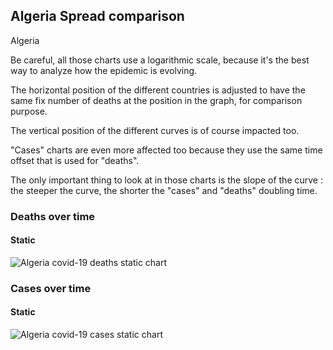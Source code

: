 ## Algeria Spread comparison 

Algeria



Be careful, all those charts use a logarithmic scale, because it's the best way to analyze how the epidemic is evolving.
 
The horizontal position of the different countries is adjusted to have the same fix number of deaths at the position in the graph, for comparison purpose.

The vertical position of the different curves is of course impacted too.

"Cases" charts are even more affected too because they use the same time offset that is used for "deaths".

The only important thing to look at in those charts is the slope of the curve : the steeper the curve, the shorter the "cases" and "deaths" doubling time.



 
### Deaths over time
 
#### Static
![Algeria covid-19 deaths static chart](https://raw.githubusercontent.com/madlag/coronavirus_study/master/notebooks/graphs/2020-03-20/countries/Algeria/2020-03-20_Algeria_deaths.png "Algeria covid-19 deaths static chart")   

 
### Cases over time
 
#### Static
![Algeria covid-19 cases static chart](https://raw.githubusercontent.com/madlag/coronavirus_study/master/notebooks/graphs/2020-03-20/countries/Algeria/2020-03-20_Algeria_deaths.png "Algeria covid-19 cases static chart")   

